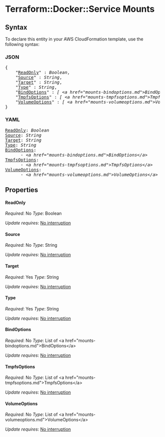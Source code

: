 # Terraform::Docker::Service Mounts

## Syntax

To declare this entity in your AWS CloudFormation template, use the following syntax:

### JSON

<pre>
{
    "<a href="#readonly" title="ReadOnly">ReadOnly</a>" : <i>Boolean</i>,
    "<a href="#source" title="Source">Source</a>" : <i>String</i>,
    "<a href="#target" title="Target">Target</a>" : <i>String</i>,
    "<a href="#type" title="Type">Type</a>" : <i>String</i>,
    "<a href="#bindoptions" title="BindOptions">BindOptions</a>" : <i>[ &lt;a href=&#34;mounts-bindoptions.md&#34;&gt;BindOptions&lt;/a&gt;, ... ]</i>,
    "<a href="#tmpfsoptions" title="TmpfsOptions">TmpfsOptions</a>" : <i>[ &lt;a href=&#34;mounts-tmpfsoptions.md&#34;&gt;TmpfsOptions&lt;/a&gt;, ... ]</i>,
    "<a href="#volumeoptions" title="VolumeOptions">VolumeOptions</a>" : <i>[ &lt;a href=&#34;mounts-volumeoptions.md&#34;&gt;VolumeOptions&lt;/a&gt;, ... ]</i>
}
</pre>

### YAML

<pre>
<a href="#readonly" title="ReadOnly">ReadOnly</a>: <i>Boolean</i>
<a href="#source" title="Source">Source</a>: <i>String</i>
<a href="#target" title="Target">Target</a>: <i>String</i>
<a href="#type" title="Type">Type</a>: <i>String</i>
<a href="#bindoptions" title="BindOptions">BindOptions</a>: <i>
      - &lt;a href=&#34;mounts-bindoptions.md&#34;&gt;BindOptions&lt;/a&gt;</i>
<a href="#tmpfsoptions" title="TmpfsOptions">TmpfsOptions</a>: <i>
      - &lt;a href=&#34;mounts-tmpfsoptions.md&#34;&gt;TmpfsOptions&lt;/a&gt;</i>
<a href="#volumeoptions" title="VolumeOptions">VolumeOptions</a>: <i>
      - &lt;a href=&#34;mounts-volumeoptions.md&#34;&gt;VolumeOptions&lt;/a&gt;</i>
</pre>

## Properties

#### ReadOnly

_Required_: No
_Type_: Boolean

_Update requires_: [No interruption](https://docs.aws.amazon.com/AWSCloudFormation/latest/UserGuide/using-cfn-updating-stacks-update-behaviors.html#update-no-interrupt)

#### Source

_Required_: No
_Type_: String

_Update requires_: [No interruption](https://docs.aws.amazon.com/AWSCloudFormation/latest/UserGuide/using-cfn-updating-stacks-update-behaviors.html#update-no-interrupt)

#### Target

_Required_: Yes
_Type_: String

_Update requires_: [No interruption](https://docs.aws.amazon.com/AWSCloudFormation/latest/UserGuide/using-cfn-updating-stacks-update-behaviors.html#update-no-interrupt)

#### Type

_Required_: Yes
_Type_: String

_Update requires_: [No interruption](https://docs.aws.amazon.com/AWSCloudFormation/latest/UserGuide/using-cfn-updating-stacks-update-behaviors.html#update-no-interrupt)

#### BindOptions

_Required_: No
_Type_: List of &lt;a href=&#34;mounts-bindoptions.md&#34;&gt;BindOptions&lt;/a&gt;

_Update requires_: [No interruption](https://docs.aws.amazon.com/AWSCloudFormation/latest/UserGuide/using-cfn-updating-stacks-update-behaviors.html#update-no-interrupt)

#### TmpfsOptions

_Required_: No
_Type_: List of &lt;a href=&#34;mounts-tmpfsoptions.md&#34;&gt;TmpfsOptions&lt;/a&gt;

_Update requires_: [No interruption](https://docs.aws.amazon.com/AWSCloudFormation/latest/UserGuide/using-cfn-updating-stacks-update-behaviors.html#update-no-interrupt)

#### VolumeOptions

_Required_: No
_Type_: List of &lt;a href=&#34;mounts-volumeoptions.md&#34;&gt;VolumeOptions&lt;/a&gt;

_Update requires_: [No interruption](https://docs.aws.amazon.com/AWSCloudFormation/latest/UserGuide/using-cfn-updating-stacks-update-behaviors.html#update-no-interrupt)

